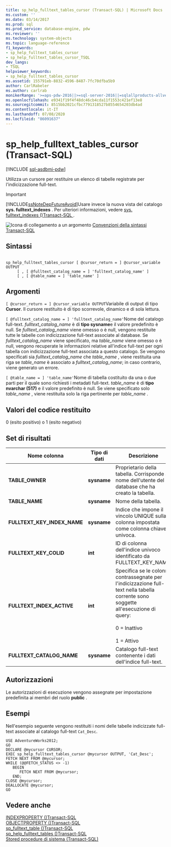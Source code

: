 ```yaml
---
title: sp_help_fulltext_tables_cursor (Transact-SQL) | Microsoft Docs
ms.custom: ''
ms.date: 03/14/2017
ms.prod: sql
ms.prod_service: database-engine, pdw
ms.reviewer: ''
ms.technology: system-objects
ms.topic: language-reference
f1_keywords:
- sp_help_fulltext_tables_cursor
- sp_help_fulltext_tables_cursor_TSQL
dev_langs:
- TSQL
helpviewer_keywords:
- sp_help_fulltext_tables_cursor
ms.assetid: 155791eb-8832-4596-8487-7fc70dfba5b9
author: CarlRabeler
ms.author: carlrab
monikerRange: '>=aps-pdw-2016||>=sql-server-2016||=sqlallproducts-allversions||>=sql-server-linux-2017||=azuresqldb-mi-current'
ms.openlocfilehash: e9341f19f4f48dc46cb4cda11f1553c421ef13e8
ms.sourcegitcommit: 8515bb2021cfbc7791318527b8554654203db4ad
ms.contentlocale: it-IT
ms.lasthandoff: 07/08/2020
ms.locfileid: "86091637"
---
```

# <a name="sp_help_fulltext_tables_cursor-transact-sql"></a>sp_help_fulltext_tables_cursor (Transact-SQL)
[!INCLUDE [sql-asdbmi-pdw](../../includes/applies-to-version/sql-asdbmi-pdw.md)]

  Utilizza un cursore per restituire un elenco di tabelle registrate per l'indicizzazione full-text.  
  
> [!IMPORTANT]  
>  [!INCLUDE[ssNoteDepFutureAvoid](../../includes/ssnotedepfutureavoid-md.md)]Usare invece la nuova vista del catalogo **sys. fulltext_indexes** . Per ulteriori informazioni, vedere [sys. fulltext_indexes &#40;&#41;Transact-SQL ](../../relational-databases/system-catalog-views/sys-fulltext-indexes-transact-sql.md).  
  
 ![Icona di collegamento a un argomento](../../database-engine/configure-windows/media/topic-link.gif "Icona di collegamento a un argomento") [Convenzioni della sintassi Transact-SQL](../../t-sql/language-elements/transact-sql-syntax-conventions-transact-sql.md)  
  
## <a name="syntax"></a>Sintassi  
  
```  
  
sp_help_fulltext_tables_cursor [ @cursor_return = ] @cursor_variable OUTPUT   
     [ , [ @fulltext_catalog_name = ] 'fulltext_catalog_name' ]   
     [ , [ @table_name = ] 'table_name' ]  
```  
  
## <a name="arguments"></a>Argomenti  
`[ @cursor_return = ] @cursor_variable OUTPUT`Variabile di output di tipo **Cursor**. Il cursore restituito è di tipo scorrevole, dinamico e di sola lettura.  
  
`[ @fulltext_catalog_name = ] 'fulltext_catalog_name'`Nome del catalogo full-text. *fulltext_catalog_name* è di **tipo sysname**e il valore predefinito è null. Se *fulltext_catalog_name* viene omesso o è null, vengono restituite tutte le tabelle con indicizzazione full-text associate al database. Se *fulltext_catalog_name* viene specificato, ma *table_name* viene omesso o è null, vengono recuperate le informazioni relative all'indice full-text per ogni tabella con indicizzazione full-text associata a questo catalogo. Se vengono specificati sia *fulltext_catalog_name* che *table_name* , viene restituita una riga se *table_name* è associato a *fulltext_catalog_name*; in caso contrario, viene generato un errore.  
  
`[ @table_name = ] 'table_name'`Nome di tabella costituito da una o due parti per il quale sono richiesti i metadati full-text. *table_name* è di **tipo nvarchar (517)** e il valore predefinito è null. Se viene specificato solo *table_name* , viene restituita solo la riga pertinente per *table_name* .  
  
## <a name="return-code-values"></a>Valori del codice restituito  
 0 (esito positivo) o 1 (esito negativo)  
  
## <a name="result-sets"></a>Set di risultati  
  
|Nome colonna|Tipo di dati|Descrizione|  
|-----------------|---------------|-----------------|  
|**TABLE_OWNER**|**sysname**|Proprietario della tabella. Corrisponde al nome dell'utente del database che ha creato la tabella.|  
|**TABLE_NAME**|**sysname**|Nome della tabella.|  
|**FULLTEXT_KEY_INDEX_NAME**|**sysname**|Indice che impone il vincolo UNIQUE sulla colonna impostata come colonna chiave univoca.|  
|**FULLTEXT_KEY_COLID**|**int**|ID di colonna dell'indice univoco identificato da FULLTEXT_KEY_NAME.|  
|**FULLTEXT_INDEX_ACTIVE**|**int**|Specifica se le colonne contrassegnate per l'indicizzazione full-text nella tabella corrente sono soggette all'esecuzione di query:<br /><br /> 0 = Inattivo<br /><br /> 1 = Attivo|  
|**FULLTEXT_CATALOG_NAME**|**sysname**|Catalogo full-text contenente i dati dell'indice full-text.|  
  
## <a name="permissions"></a>Autorizzazioni  
 Le autorizzazioni di esecuzione vengono assegnate per impostazione predefinita ai membri del ruolo **public** .  
  
## <a name="examples"></a>Esempi  
 Nell'esempio seguente vengono restituiti i nomi delle tabelle indicizzate full-text associate al catalogo full-text `Cat_Desc`.  
  
```  
USE AdventureWorks2012;  
GO  
DECLARE @mycursor CURSOR;  
EXEC sp_help_fulltext_tables_cursor @mycursor OUTPUT, 'Cat_Desc';  
FETCH NEXT FROM @mycursor;  
WHILE (@@FETCH_STATUS <> -1)  
   BEGIN  
      FETCH NEXT FROM @mycursor;  
   END;  
CLOSE @mycursor;  
DEALLOCATE @mycursor;  
GO   
```  
  
## <a name="see-also"></a>Vedere anche  
 [INDEXPROPERTY &#40;&#41;Transact-SQL](../../t-sql/functions/indexproperty-transact-sql.md)   
 [OBJECTPROPERTY &#40;&#41;Transact-SQL](../../t-sql/functions/objectproperty-transact-sql.md)   
 [sp_fulltext_table &#40;&#41;Transact-SQL](../../relational-databases/system-stored-procedures/sp-fulltext-table-transact-sql.md)   
 [sp_help_fulltext_tables &#40;&#41;Transact-SQL](../../relational-databases/system-stored-procedures/sp-help-fulltext-tables-transact-sql.md)   
 [Stored procedure di sistema &#40;Transact-SQL&#41;](../../relational-databases/system-stored-procedures/system-stored-procedures-transact-sql.md)  
  
  
